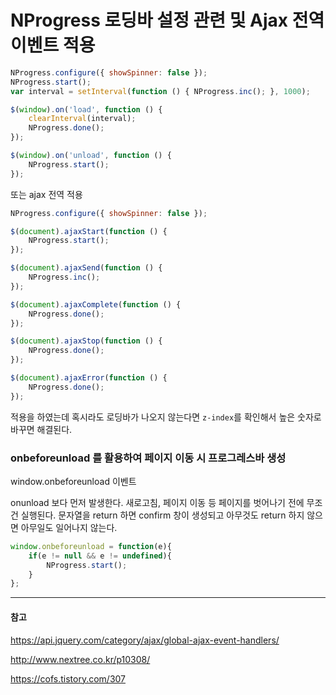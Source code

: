 # NProgress 로딩바 설정 관련 및 Ajax 전역 이벤트 적용

```javascript
NProgress.configure({ showSpinner: false });
NProgress.start();
var interval = setInterval(function () { NProgress.inc(); }, 1000);

$(window).on('load', function () {
    clearInterval(interval);
    NProgress.done();
});

$(window).on('unload', function () {
    NProgress.start();
});
```

또는 ajax 전역 적용

```javascript
NProgress.configure({ showSpinner: false });

$(document).ajaxStart(function () {
    NProgress.start();
});

$(document).ajaxSend(function () {
    NProgress.inc();
});

$(document).ajaxComplete(function () {
    NProgress.done();
});

$(document).ajaxStop(function () {
    NProgress.done();
});

$(document).ajaxError(function () {
    NProgress.done();
});
```

적용을 하였는데 혹시라도 로딩바가 나오지 않는다면 `z-index`를 확인해서 높은 숫자로 바꾸면 해결된다.

### onbeforeunload 를 활용하여 페이지 이동 시 프로그레스바 생성

window.onbeforeunload 이벤트

onunload 보다 먼저 발생한다.
새로고침, 페이지 이동 등 페이지를 벗어나기 전에 무조건 실행된다.
문자열을 return 하면 confirm 창이 생성되고 아무것도 return 하지 않으면 아무일도 일어나지 않는다.

```javascript
window.onbeforeunload = function(e){
    if(e != null && e != undefined){
        NProgress.start();
    }
};
```

---
#### 참고

https://api.jquery.com/category/ajax/global-ajax-event-handlers/

http://www.nextree.co.kr/p10308/

https://cofs.tistory.com/307